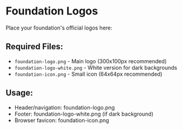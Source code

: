 # Foundation Logos

Place your foundation's official logos here:

## Required Files:
- `foundation-logo.png` - Main logo (300x100px recommended)
- `foundation-logo-white.png` - White version for dark backgrounds
- `foundation-icon.png` - Small icon (64x64px recommended)

## Usage:
- Header/navigation: foundation-logo.png
- Footer: foundation-logo-white.png (if dark background)
- Browser favicon: foundation-icon.png
